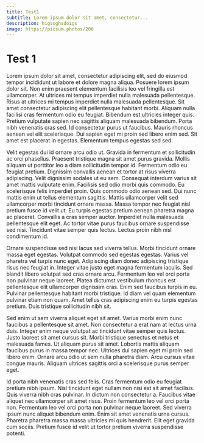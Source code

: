 ```yaml
---
title: Test1
subtitle: Lorem ipsum dolor sit amet, consectetur...
description: higsoghsdoigs
image: https://picsum.photos/200
---
```


# Test 1

Lorem ipsum dolor sit amet, consectetur adipiscing elit, sed do eiusmod tempor incididunt ut labore et dolore magna aliqua. Posuere lorem ipsum dolor sit. Non enim praesent elementum facilisis leo vel fringilla est ullamcorper. At ultrices mi tempus imperdiet nulla malesuada pellentesque. Risus at ultrices mi tempus imperdiet nulla malesuada pellentesque. Sit amet consectetur adipiscing elit pellentesque habitant morbi. Aliquam nulla facilisi cras fermentum odio eu feugiat. Bibendum est ultricies integer quis. Pretium vulputate sapien nec sagittis aliquam malesuada bibendum. Porta nibh venenatis cras sed. Id consectetur purus ut faucibus. Mauris rhoncus aenean vel elit scelerisque. Dui sapien eget mi proin sed libero enim sed. Sit amet est placerat in egestas. Elementum tempus egestas sed sed.

Velit egestas dui id ornare arcu odio ut. Gravida in fermentum et sollicitudin ac orci phasellus. Praesent tristique magna sit amet purus gravida. Mollis aliquam ut porttitor leo a diam sollicitudin tempor id. Fermentum odio eu feugiat pretium. Dignissim convallis aenean et tortor at risus viverra adipiscing. Velit dignissim sodales ut eu sem. Consequat interdum varius sit amet mattis vulputate enim. Facilisis sed odio morbi quis commodo. Eu scelerisque felis imperdiet proin. Quis commodo odio aenean sed. Dui nunc mattis enim ut tellus elementum sagittis. Mattis ullamcorper velit sed ullamcorper morbi tincidunt ornare massa. Massa tempor nec feugiat nisl pretium fusce id velit ut. Eu turpis egestas pretium aenean pharetra magna ac placerat. Convallis a cras semper auctor. Imperdiet nulla malesuada pellentesque elit eget. Ac tortor vitae purus faucibus ornare suspendisse sed nisi. Tincidunt vitae semper quis lectus. Lectus proin nibh nisl condimentum id.

Ornare suspendisse sed nisi lacus sed viverra tellus. Morbi tincidunt ornare massa eget egestas. Volutpat commodo sed egestas egestas. Varius vel pharetra vel turpis nunc eget. Adipiscing diam donec adipiscing tristique risus nec feugiat in. Integer vitae justo eget magna fermentum iaculis. Sed blandit libero volutpat sed cras ornare arcu. Fermentum leo vel orci porta non pulvinar neque laoreet. Platea dictumst vestibulum rhoncus est pellentesque elit ullamcorper dignissim cras. Enim sed faucibus turpis in eu. Pulvinar pellentesque habitant morbi tristique. Id diam vel quam elementum pulvinar etiam non quam. Amet tellus cras adipiscing enim eu turpis egestas pretium. Duis tristique sollicitudin nibh sit.

Sed enim ut sem viverra aliquet eget sit amet. Varius morbi enim nunc faucibus a pellentesque sit amet. Non consectetur a erat nam at lectus urna duis. Integer enim neque volutpat ac tincidunt vitae semper quis lectus. Justo laoreet sit amet cursus sit. Morbi tristique senectus et netus et malesuada fames. Ut aliquam purus sit amet. Lobortis mattis aliquam faucibus purus in massa tempor nec. Ultrices dui sapien eget mi proin sed libero enim. Ornare arcu odio ut sem nulla pharetra diam. Arcu cursus vitae congue mauris. Aliquam ultrices sagittis orci a scelerisque purus semper eget.

Id porta nibh venenatis cras sed felis. Cras fermentum odio eu feugiat pretium nibh ipsum. Nisl tincidunt eget nullam non nisi est sit amet facilisis. Quis viverra nibh cras pulvinar. In dictum non consectetur a. Faucibus vitae aliquet nec ullamcorper sit amet risus. Proin fermentum leo vel orci porta non. Fermentum leo vel orci porta non pulvinar neque laoreet. Sed viverra ipsum nunc aliquet bibendum enim. Enim sit amet venenatis urna cursus. Pharetra pharetra massa massa ultricies mi quis hendrerit. Elit eget gravida cum sociis. Pretium fusce id velit ut tortor pretium viverra suspendisse potenti.
